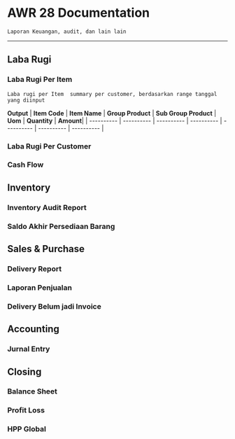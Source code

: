 # AWR 28 Documentation

    Laporan Keuangan, audit, dan lain lain
    
---

## Laba Rugi
### Laba Rugi Per Item
    Laba rugi per Item  summary per customer, berdasarkan range tanggal yang diinput

**Output**
| **Item Code** | **Item Name** | **Group Product** | **Sub Group Product** | **Uom** | **Quantity** | **Amount**|
| ---------- | ---------- | ---------- | ---------- | ---------- | ---------- | ---------- |

    
    
    
### Laba Rugi Per Customer
### Cash Flow
  
  
## Inventory
### Inventory Audit Report
### Saldo Akhir Persediaan Barang
  
  
## Sales & Purchase
### Delivery Report
### Laporan Penjualan
### Delivery Belum jadi Invoice


## Accounting
### Jurnal Entry

## Closing
### Balance Sheet
### Profit Loss
### HPP Global

<!--stackedit_data:
eyJoaXN0b3J5IjpbLTE3ODA0ODUyM119
-->